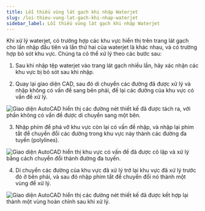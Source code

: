 ```yaml
---
title: Lỗi thiếu vùng lát gạch khi nhập Waterjet
slug: /loi-thieu-vung-lat-gach-khi-nhap-waterjet
sidebar_label: Lỗi thiếu vùng lát gạch khi nhập Waterjet
---
```


Khi xử lý waterjet, có trường hợp các khu vực hiển thị trên trang lát gạch cho lần nhập đầu tiên và lần thứ hai của waterjet là khác nhau, và có trường hợp bỏ sót khu vực. Chúng ta có thể xử lý theo các bước sau:

1. Sau khi nhập tệp waterjet vào trang lát gạch nhiều lần, hãy xác nhận các khu vực bị bỏ sót sau khi nhập.

2. Quay lại giao diện CAD, sau đó di chuyển các đường đã được xử lý và nhập không có vấn đề sang bên phải, để lại các đường của khu vực có vấn đề xử lý.

![Giao diện AutoCAD hiển thị các đường nét thiết kế đã được tách ra, với phần không có vấn đề được di chuyển sang một bên.](https://storage.googleapis.com/jegavn_kb/images/6364653812634618919433006.png)

3. Nhập phím  để phá vỡ khu vực còn lại có vấn đề nhập, và nhập lại phím tắt  để chuyển đổi các đường trong khu vực này thành các đường đa tuyến (polylines).

![Giao diện AutoCAD hiển thị khu vực có vấn đề đã được cô lập và xử lý bằng cách chuyển đổi thành đường đa tuyến.](https://storage.googleapis.com/jegavn_kb/images/6364653821026804349227963.png)

4. Di chuyển các đường của khu vực đã xử lý trở lại khu vực đã xử lý trước đó ở bên phải, và sau đó nhập phím tắt  để chuyển đổi nó thành một vùng để xử lý.

![Giao diện AutoCAD hiển thị các đường nét thiết kế đã được kết hợp lại thành một vùng hoàn chỉnh sau khi xử lý.](https://storage.googleapis.com/jegavn_kb/images/6364653833436532643148586.png)